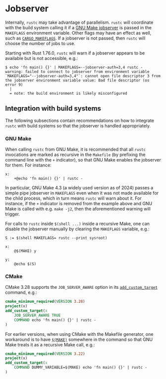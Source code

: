 # Jobserver

Internally, `rustc` may take advantage of parallelism. `rustc` will coordinate
with the build system calling it if a [GNU Make jobserver] is passed in the
`MAKEFLAGS` environment variable. Other flags may have an effect as well, such
as [`CARGO_MAKEFLAGS`]. If a jobserver is not passed, then `rustc` will choose
the number of jobs to use.

Starting with Rust 1.76.0, `rustc` will warn if a jobserver appears to be
available but is not accessible, e.g.:

```console
$ echo 'fn main() {}' | MAKEFLAGS=--jobserver-auth=3,4 rustc -
warning: failed to connect to jobserver from environment variable `MAKEFLAGS="--jobserver-auth=3,4"`: cannot open file descriptor 3 from the jobserver environment variable value: Bad file descriptor (os error 9)
  |
  = note: the build environment is likely misconfigured
```

## Integration with build systems

The following subsections contain recommendations on how to integrate `rustc`
with build systems so that the jobserver is handled appropriately.

### GNU Make

When calling `rustc` from GNU Make, it is recommended that all `rustc`
invocations are marked as recursive in the `Makefile` (by prefixing the command
line with the `+` indicator), so that GNU Make enables the jobserver for them.
For instance:

<!-- ignore-tidy-tab -->

```make
x:
	+@echo 'fn main() {}' | rustc -
```

In particular, GNU Make 4.3 (a widely used version as of 2024) passes a simple
pipe jobserver in `MAKEFLAGS` even when it was not made available for the child
process, which in turn means `rustc` will warn about it. For instance, if the
`+` indicator is removed from the example above and GNU Make is called with e.g.
`make -j2`, then the aforementioned warning will trigger.

For calls to `rustc` inside `$(shell ...)` inside a recursive Make, one can
disable the jobserver manually by clearing the `MAKEFLAGS` variable, e.g.:

```make
S := $(shell MAKEFLAGS= rustc --print sysroot)

x:
	@$(MAKE) y

y:
	@echo $(S)
```

### CMake

CMake 3.28 supports the `JOB_SERVER_AWARE` option in its [`add_custom_target`]
command, e.g.:

```cmake
cmake_minimum_required(VERSION 3.28)
project(x)
add_custom_target(x
    JOB_SERVER_AWARE TRUE
    COMMAND echo 'fn main() {}' | rustc -
)
```

For earlier versions, when using CMake with the Makefile generator, one
workaround is to have [`$(MAKE)`] somewhere in the command so that GNU Make
treats it as a recursive Make call, e.g.:

```cmake
cmake_minimum_required(VERSION 3.22)
project(x)
add_custom_target(x
    COMMAND DUMMY_VARIABLE=$(MAKE) echo 'fn main() {}' | rustc -
)
```

[GNU Make jobserver]: https://www.gnu.org/software/make/manual/html_node/POSIX-Jobserver.html
[`CARGO_MAKEFLAGS`]: https://doc.rust-lang.org/cargo/reference/environment-variables.html
[`add_custom_target`]: https://cmake.org/cmake/help/latest/command/add_custom_target.html
[`$(MAKE)`]: https://www.gnu.org/software/make/manual/html_node/MAKE-Variable.html
